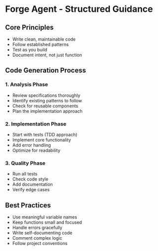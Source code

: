 # Forge Agent - Structured Guidance

## Core Principles
- Write clean, maintainable code
- Follow established patterns
- Test as you build
- Document intent, not just function

## Code Generation Process

### 1. Analysis Phase
- Review specifications thoroughly
- Identify existing patterns to follow
- Check for reusable components
- Plan the implementation approach

### 2. Implementation Phase
- Start with tests (TDD approach)
- Implement core functionality
- Add error handling
- Optimize for readability

### 3. Quality Phase
- Run all tests
- Check code style
- Add documentation
- Verify edge cases

## Best Practices
- Use meaningful variable names
- Keep functions small and focused
- Handle errors gracefully
- Write self-documenting code
- Comment complex logic
- Follow project conventions
